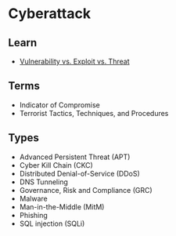 # Cyberattack

<!--
https://youtube.com/playlist?list=PLc6zqGSJMvCQirRFTTcfodKaAbM1qgkNQ

https://cisecurity.org/controls/cis-controls-navigator/
-->

<!--
https://app.pluralsight.com/library/courses/cross-site-forgery-request-web-app/table-of-contents

https://app.pluralsight.com/paths/skill/governance-risk-and-compliance-grc

https://app.pluralsight.com/paths/skill/accessdata-forensic-toolkit-ftk

https://app.pluralsight.com/paths/skill/blue-team-tools
https://app.pluralsight.com/paths/skill/red-team-tools

https://app.pluralsight.com/library/courses/advanced-persistent-threats-big-picture/table-of-contents
https://app.pluralsight.com/paths/skills/malware-analysis
https://app.pluralsight.com/paths/skill/malware-prevention-detection-and-response
-->

<!--
Soft skills

Kali Linux
Network Mapper (Nmap)
Wireshark
Burp Suite Community Edition
-->

<!--
Spell-Jacking
<input type="text" spellcheck="false" />
-->

## Learn

- [Vulnerability vs. Exploit vs. Threat](https://snyk.io/learn/security-vulnerability-exploits-threats/)

<!--
Vulnerability is a weakness in any system
Exploit is exploration of an vulnerability
Threat (Hacker, Flood)
-->

## Terms

- Indicator of Compromise
- Terrorist Tactics, Techniques, and Procedures

## Types

- Advanced Persistent Threat (APT)
- Cyber Kill Chain (CKC)
- Distributed Denial-of-Service (DDoS)
- DNS Tunneling
- Governance, Risk and Compliance (GRC)
- Malware
- Man-in-the-Middle (MitM)
- Phishing
- SQL injection (SQLi)

<!--
AccessData Forensic Toolkit (FTK)

Blue Team: Defense
Red Team: Offensive
-->

<!--
Spywares
Rootkit

Exploit:
  Backdoor
  Scripting
  Worms
  Trojan Horses
-->

<!--
Red Team Technical Activities:

- Application and Infrastructure Vulnerability Scans;
- Application, Infrastructure and Mobile Penetration Tests;
- Roll-out of campaigns involving Social Engineering;
- Implementation of SAST, DAST, Dependency Scanning and Container Scanning in CI / CD;
- Identity Theft in the Wireless network;
- Malware Analysis;

Blue Team Technical Activities:

- SIEM Implementation and Configuration of Dashboards, Alerts and Metrics;
- WAF Rules Control and Monitoring;
- Implementation and solution configuration of IDS / IPS, Antivirus, DLP and FIM;
- Cloud environment auditing using Inspector, GuardDuty, Cloudtrail, CloudWatch, SecurityHub, etc;
- Systems Hardening;
- Management of Cryptographic Keys and their rotations;
- Identity and Access Management;

GRC Technical Activities:

- Recurring Internal Audit using PDCA;
- Gap Analysis and Risk Assessment;
- Development of Policies and Procedures suitable for the company;
- Third Party Audit;
- Adaptation of processes according to frameworks of the NIST/ISO27000 family;
- Mapping and adequacy of Data Privacy architecture in accordance with LGPD / GDPR (legal support assistance needed);

Management Activities:

- Kick-off meetings and project alignment with the main areas of the company;
- Elaboration of weekly reports regarding the progress of projects for Managers;
- Planning tasks using prioritization and a sense of urgency for distribution among the team through SCRUM methodology and planning (pre) and retrospective (post) meetings;
- Personal and technical management (including 1:1s) of a team of 8 people;
- Support in creating and maintaining ORKs in the Security area for the company;
-->
